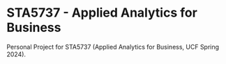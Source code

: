 # STA5737 - Applied Analytics for Business
 
 Personal Project for STA5737 (Applied Analytics for Business, UCF Spring 2024).
